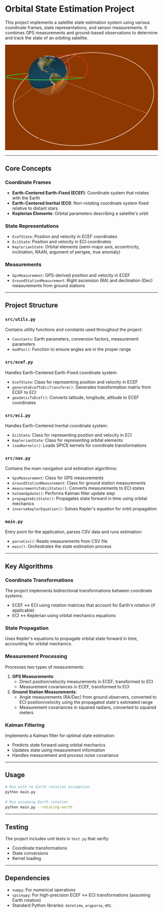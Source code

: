 # Orbital State Estimation Project

This project implements a satellite state estimation system using various coordinate frames, state representations, and sensor measurements. It combines GPS measurements and ground-based observations to determine and track the state of an orbiting satellite.

![Final State Estimation](data/tf_orbit.jpg)

---

## Core Concepts

### Coordinate Frames
- **Earth-Centered Earth-Fixed (ECEF)**: Coordinate system that rotates with the Earth
- **Earth-Centered Inertial (ECI)**: Non-rotating coordinate system fixed relative to distant stars
- **Keplerian Elements**: Orbital parameters describing a satellite's orbit

### State Representations
- `EcefState`: Position and velocity in ECEF coordinates
- `EciState`: Position and velocity in ECI coordinates
- `KeplerianState`: Orbital elements (semi-major axis, eccentricity, inclination, RAAN, argument of perigee, true anomaly)

### Measurements
- `GpsMeasurement`: GPS-derived position and velocity in ECEF
- `GroundStationMeasurement`: Right ascension (RA) and declination (Dec) measurements from ground stations

---

## Project Structure

### `src/utils.py`
Contains utility functions and constants used throughout the project:
- `Constants`: Earth parameters, conversion factors, measurement parameters
- `modPos()`: Function to ensure angles are in the proper range

### `src/ecef.py`
Handles Earth-Centered Earth-Fixed coordinate system:
- `EcefState`: Class for representing position and velocity in ECEF
- `generateEcefToEciTransform()`: Generates transformation matrix from ECEF to ECI
- `geodeticToEcef()`: Converts latitude, longitude, altitude to ECEF coordinates

### `src/eci.py`
Handles Earth-Centered Inertial coordinate system:
- `EciState`: Class for representing position and velocity in ECI
- `KeplerianState`: Class for representing orbital elements
- `loadKernels()`: Loads SPICE kernels for coordinate transformations

### `src/nav.py`
Contains the main navigation and estimation algorithms:
- `GpsMeasurement`: Class for GPS measurements
- `GroundStationMeasurement`: Class for ground station measurements
- `measurementsToEciStates()`: Converts measurements to ECI states
- `kalmanUpdate()`: Performs Kalman filter update step
- `propagateEciState()`: Propagates state forward in time using orbital mechanics
- `inverseKeplerEquation()`: Solves Kepler's equation for orbit propagation

### `main.py`
Entry point for the application, parses CSV data and runs estimation:
- `parseCsv()`: Reads measurements from CSV file
- `main()`: Orchestrates the state estimation process

---

## Key Algorithms

### Coordinate Transformations
The project implements bidirectional transformations between coordinate systems:
- ECEF ↔ ECI using rotation matrices that account for Earth's rotation (if applicable)
- ECI ↔ Keplerian using orbital mechanics equations

### State Propagation
Uses Kepler's equations to propagate orbital state forward in time, accounting for orbital mechanics.

### Measurement Processing
Processes two types of measurements:
1. **GPS Measurements**:
    * Direct position/velocity measurements in ECEF, transformed to ECI
    * Measurement covariances in ECEF, transformed to ECI
2. **Ground Station Measurements**:
    * Angle measurements (RA/Dec) from ground observers, converted to ECI position/velocity using the propagated state's estimated range
    * Measurement covariances in squared radians, converted to squared meters

### Kalman Filtering
Implements a Kalman filter for optimal state estimation:
- Predicts state forward using orbital mechanics
- Updates state using measurement information
- Handles measurement and process noise covariance

---

## Usage

```bash
# Run with no Earth rotation assumption
python main.py

# Run assuming Earth rotation
python main.py --rotating-earth
```

---

## Testing

The project includes unit tests in `test.py` that verify:
- Coordinate transformations
- State conversions
- Kernel loading

---

## Dependencies

- `numpy`: For numerical operations
- `spiceypy`: For high-precision ECEF ↔ ECI transformations (assuming Earth rotation)
- Standard Python libraries: `datetime`, `argparse`, etc.
